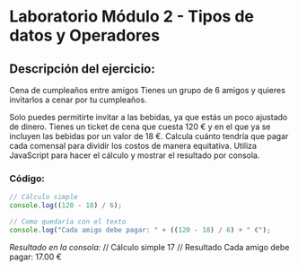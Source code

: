 # Laboratorio Módulo 2 - Tipos de datos y Operadores

## Descripción del ejercicio:

Cena de cumpleaños entre amigos
Tienes un grupo de 6 amigos y quieres invitarlos a cenar por tu cumpleaños.

Solo puedes permitirte invitar a las bebidas, ya que estás un poco ajustado de dinero.
Tienes un ticket de cena que cuesta 120 € y en el que ya se incluyen las bebidas por un valor de 18 €.
Calcula cuánto tendría que pagar cada comensal para dividir los costos de manera equitativa.
Utiliza JavaScript para hacer el cálculo y mostrar el resultado por consola.

### Código:
```javascript
// Cálculo simple
console.log((120 - 18) / 6);

// Como quedaría con el texto
console.log("Cada amigo debe pagar: " + ((120 - 18) / 6) + " €");
```
*Resultado en la consola:*
// Cálculo simple
17
// Resultado
Cada amigo debe pagar: 17.00 €

